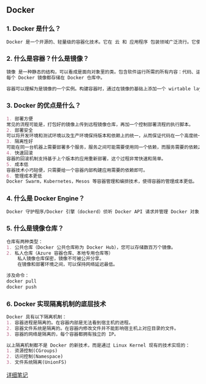 ## Docker

### 1. Docker 是什么？

```markdown
Docker 是一个开源的、轻量级的容器化技术。它在 云 和 应用程序 包装领域广泛流行。它使您可以自动在轻量和便携式容器中部署应用程序。
```

### 2. 什么是容器？什么是镜像？

```markdown
镜像 是一种静态的结构，可以看成是面向对象里的类。包含软件运行所需的所有内容：代码、运行时环境、系统工具、系统库和设置。它是一种分层结构，每一层都是 read-only 的。构建镜像时，前一层是后一层的基础，这种结构适合镜像的复用和定制。
每个 Docker 镜像都存储在 Docker 仓库中。
```

```markdown
容器可以理解为是镜像的一个实例。构建容器时，通过在镜像的基础上添加一个 wirtable layer, 用于保存容器在运行过程中的修改。
```

### 3. Docker 的优点是什么？

```markdown
1. 部署方便
常见的流程可能是，打包好的镜像上传到远程镜像仓库，再加一个控制部署流程的执行脚本。
2. 部署安全
可以将开发环境和测试环境以及生产环境保持版本和依赖上的统一，从而保证代码在一个高度统一的环境上执行。这样可以把很多因为人工配置环境产生的失误降到最低。
3. 隔离性好
可能在同一台机器上需要部署多个服务，服务之间可能需要使用同一个依赖，而服务需要的依赖之间可能会有一些冲突。容器就是一个隔离的环境。
4. 快速回滚
容器的回滚机制支持基于上个版本的应用重新部署，这个过程非常快速和简单。
5. 成本低
容器技术小巧轻便，只需要给一个容器内部构建应用需要的依赖即可。
6. 管理成本更低
Docker Swarm，Kubernetes，Mesos 等容器管理和编排技术，使得容器的管理成本更低。

```

### 4. 什么是 Docker Engine？

```markdown
Docker 守护程序/Docker 引擎（dockerd）侦听 Docker API 请求并管理 Docker 对象，例如图像、容器、网络、卷。守护程序可以和其它的守护程序通信以管理 Docker 服务。
```

### 5. 什么是镜像仓库？

```markdown
仓库有两种类型：
1. 公共仓库（Docker 公共仓库称为 Docker Hub），您可以存储数百万个镜像。
2. 私人仓库（Azure 容器仓库、本地专用仓库等）
	私人镜像仓库保密，镜像不可被公开分享。
	在镜像和部署环境之间，可以保持网络延迟最低。

涉及命令：
docker pull
docker push
```

### 6. Docker 实现隔离机制的底层技术

```markdown
Docker 具有以下隔离机制：
1. 容器进程是隔离的。在容器内部是无法看到宿主机的进程。
2. 容器文件系统是隔离的。在容器内修改文件并不能影响宿主机上对应目录的文件。
3. 容器的网络是隔离的，每个容器都拥有独立的 IP。

以上隔离机制都不是 Docker 的新技术，而是通过 Linux Kernel 现有的技术实现的：
1. 资源控制(CGroups)
2. 访问控制(Namespace)
3. 文件系统隔离(UnionFS)
```

[详细笔记]()

# 



